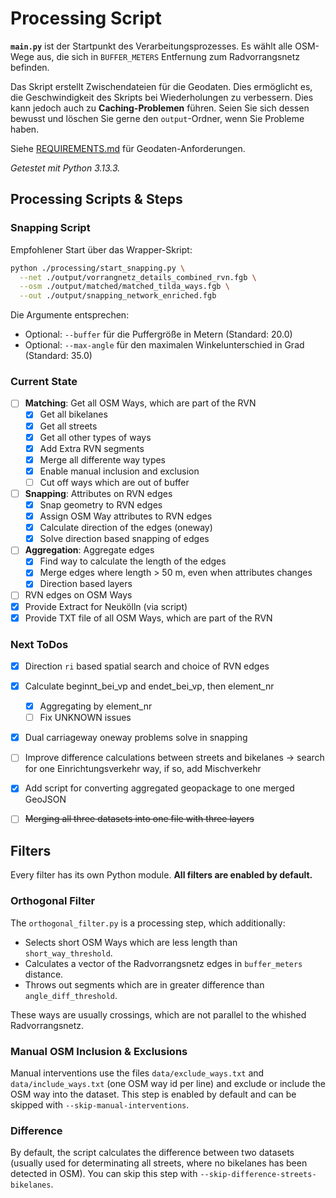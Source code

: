 # Processing Script

**`main.py`** ist der Startpunkt des Verarbeitungsprozesses. Es wählt alle OSM-Wege aus, die sich in `BUFFER_METERS` Entfernung zum Radvorrangsnetz befinden.

Das Skript erstellt Zwischendateien für die Geodaten. Dies ermöglicht es, die Geschwindigkeit des Skripts bei Wiederholungen zu verbessern. Dies kann jedoch auch zu **Caching-Problemen** führen. Seien Sie sich dessen bewusst und löschen Sie gerne den `output`-Ordner, wenn Sie Probleme haben.

Siehe [REQUIREMENTS.md](./REQUIREMENTS.md) für Geodaten-Anforderungen.

*Getestet mit Python 3.13.3.*

## Processing Scripts & Steps

### Snapping Script

Empfohlener Start über das Wrapper-Skript:

```sh
python ./processing/start_snapping.py \
  --net ./output/vorrangnetz_details_combined_rvn.fgb \
  --osm ./output/matched/matched_tilda_ways.fgb \
  --out ./output/snapping_network_enriched.fgb
```

Die Argumente entsprechen:
- Optional: `--buffer` für die Puffergröße in Metern (Standard: 20.0)
- Optional: `--max-angle` für den maximalen Winkelunterschied in Grad (Standard: 35.0)


### Current State

- [ ] **Matching**: Get all OSM Ways, which are part of the RVN
  - [x] Get all bikelanes
  - [x] Get all streets
  - [x] Get all other types of ways
  - [x] Add Extra RVN segments
  - [x] Merge all differente way types
  - [x] Enable manual inclusion and exclusion
  - [ ] Cut off ways which are out of buffer
- [ ] **Snapping**: Attributes on RVN edges
  - [x] Snap geometry to RVN edges
  - [x] Assign OSM Way attributes to RVN edges
  - [x] Calculate direction of the edges (oneway)
  - [x] Solve direction based snapping of edges 
- [ ] **Aggregation**: Aggregate edges
  - [x] Find way to calculate the length of the edges
  - [x] Merge edges where length > 50 m, even when attributes changes
  - [x] Direction based layers
- [ ] RVN edges on OSM Ways
- [x] Provide Extract for Neukölln (via script)
- [x] Provide TXT file of all OSM  Ways, which are part of the RVN

### Next ToDos

- [x] Direction `ri` based spatial search and choice of RVN edges
- [x] Calculate beginnt_bei_vp and endet_bei_vp, then element_nr
  - [x] Aggregating by element_nr 
  - [ ] Fix UNKNOWN issues
- [x] Dual carriageway oneway problems solve in snapping
- [ ] Improve difference calculations between streets and bikelanes -> search for one Einrichtungsverkehr way, if so, add Mischverkehr
- [x] Add script for converting aggregated geopackage to one merged GeoJSON
- [ ] ~~Merging all three datasets into one file with three layers~~


## Filters

Every filter has its own Python module. **All filters are enabled by default.**

### Orthogonal Filter

The `orthogonal_filter.py` is a processing step, which additionally:
* Selects short OSM Ways which are less length than `short_way_threshold`.
* Calculates a vector of the Radvorrangsnetz edges in `buffer_meters` distance.
* Throws out segments which are in greater difference than `angle_diff_threshold`.

These ways are usually crossings, which are not parallel to the whished Radvorrangsnetz.

### Manual OSM Inclusion & Exclusions

Manual interventions use the files `data/exclude_ways.txt` and `data/include_ways.txt` (one OSM way id per line) and exclude or include the OSM way into the dataset. This step is enabled by default and can be skipped with `--skip-manual-interventions`.

### Difference

By default, the script calculates the difference between two datasets (usually used for determinating all streets, where no bikelanes has been detected in OSM). You can skip this step with `--skip-difference-streets-bikelanes`.
